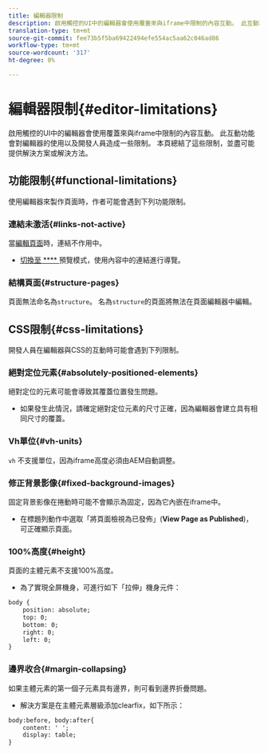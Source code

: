 ```yaml
---
title: 編輯器限制
description: 啟用觸控的UI中的編輯器會使用覆蓋來與iframe中限制的內容互動。 此互動功能會對編輯器的使用以及開發人員造成一些限制。
translation-type: tm+mt
source-git-commit: fee73b5f5ba69422494efe554ac5aa62c046ad86
workflow-type: tm+mt
source-wordcount: '317'
ht-degree: 0%

---
```



# 編輯器限制{#editor-limitations}

啟用觸控的UI中的編輯器會使用覆蓋來與iframe中限制的內容互動。 此互動功能會對編輯器的使用以及開發人員造成一些限制。 本頁總結了這些限制，並盡可能提供解決方案或解決方法。

## 功能限制{#functional-limitations}

使用編輯器來製作頁面時，作者可能會遇到下列功能限制。

### 連結未激活{#links-not-active}

當[編輯頁面](/help/sites-cloud/authoring/fundamentals/editing-content.md)時，連結不作用中。

* [切換至 **** ](/help/sites-cloud/authoring/fundamentals/editing-content.md#preview-mode) 預覽模式，使用內容中的連結進行導覽。

### 結構頁面{#structure-pages}

頁面無法命名為`structure`。 名為`structure`的頁面將無法在頁面編輯器中編輯。

## CSS限制{#css-limitations}

開發人員在編輯器與CSS的互動時可能會遇到下列限制。

### 絕對定位元素{#absolutely-positioned-elements}

絕對定位的元素可能會導致其覆蓋位置發生問題。

* 如果發生此情況，請確定絕對定位元素的尺寸正確，因為編輯器會建立具有相同尺寸的覆蓋。

### Vh單位{#vh-units}

`vh` 不支援單位，因為iframe高度必須由AEM自動調整。

### 修正背景影像{#fixed-background-images}

固定背景影像在捲動時可能不會顯示為固定，因為它內嵌在iframe中。

* 在標題列動作中選取「將頁面檢視為已發佈」(**View Page as Published**)，可正確顯示頁面。

### 100%高度{#height}

頁面的主體元素不支援100%高度。

* 為了實現全屏機身，可進行如下「拉伸」機身元件：

```xml
body {
    position: absolute;
    top: 0;
    bottom: 0;
    right: 0;
    left: 0;
}
```

### 邊界收合{#margin-collapsing}

如果主體元素的第一個子元素具有邊界，則可看到邊界折疊問題。

* 解決方案是在主體元素層級添加clearfix，如下所示：

```xml
body:before, body:after{
    content: ' ';
    display: table;
}
```
